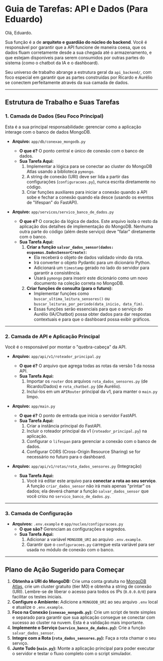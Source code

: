 # Guia de Tarefas: API e Dados (Para Eduardo)

Olá, Eduardo.

Sua função é a de **arquiteto e guardião do núcleo do backend**. Você é responsável por garantir que a API funcione de maneira coesa, que os dados fluam corretamente desde a sua chegada até o armazenamento, e que estejam disponíveis para serem consumidos por outras partes do sistema (como o chatbot da IA e o dashboard).

Seu universo de trabalho abrange a estrutura geral da `api_backend/`, com foco especial em garantir que as partes construídas por Ricardo e Aurélio se conectem perfeitamente através da sua camada de dados.

---

## Estrutura de Trabalho e Suas Tarefas

### 1. Camada de Dados (Seu Foco Principal)

Esta é a sua principal responsabilidade: gerenciar como a aplicação interage com o banco de dados MongoDB.

* **Arquivo:** `app/db/conexao_mongodb.py`
    * **O que é?** O ponto central e único de conexão com o banco de dados.
    * **Sua Tarefa Aqui:**
        1.  Implementar a lógica para se conectar ao cluster do MongoDB Atlas usando a biblioteca `pymongo`.
        2.  A string de conexão (URI) deve ser lida a partir das configurações (`configuracoes.py`), nunca escrita diretamente no código.
        3.  Criar funções auxiliares para iniciar a conexão quando a API sobe e fechar a conexão quando ela desce (usando os eventos de "lifespan" do FastAPI).

* **Arquivo:** `app/servicos/servico_banco_de_dados.py`
    * **O que é?** O coração da lógica de dados. Este arquivo isola o resto da aplicação dos detalhes de implementação do MongoDB. Nenhuma outra parte do código (além deste serviço) deve "falar" diretamente com o banco.
    * **Sua Tarefa Aqui:**
        1.  **Criar a função `salvar_dados_sensor(dados: esquemas.DadosSensorCreate)`:**
            * Ela receberá o objeto de dados validado vindo da rota.
            * Irá converter o objeto Pydantic para um dicionário Python.
            * Adicionará um `timestamp` gerado no lado do servidor para garantir a consistência.
            * Usará `pymongo` para inserir este dicionário como um novo documento na coleção correta no MongoDB.
        2.  **Criar funções de consulta (para o futuro):**
            * Implementar funções como `buscar_ultima_leitura_sensores()` ou `buscar_leituras_por_periodo(data_inicio, data_fim)`.
            * Essas funções serão essenciais para que o serviço do Aurélio (IA/Chatbot) possa obter dados para dar respostas contextuais e para que o dashboard possa exibir gráficos.

---

### 2. Camada de API e Aplicação Principal

Você é o responsável por montar o "quebra-cabeça" da API.

* **Arquivo:** `app/api/v1/roteador_principal.py`
    * **O que é?** O arquivo que agrega todas as rotas da versão 1 da nossa API.
    * **Sua Tarefa Aqui:**
        1.  Importar os `router` dos arquivos `rota_dados_sensores.py` (de Ricardo/Dados) e `rota_chatbot.py` (de Aurélio).
        2.  Incluí-los em um `APIRouter` principal da v1, para manter o `main.py` limpo.

* **Arquivo:** `app/main.py`
    * **O que é?** O ponto de entrada que inicia o servidor FastAPI.
    * **Sua Tarefa Aqui:**
        1.  Criar a instância principal do FastAPI.
        2.  Incluir o roteador principal da v1 (`roteador_principal.py`) na aplicação.
        3.  Configurar o `lifespan` para gerenciar a conexão com o banco de dados.
        4.  Configurar CORS (Cross-Origin Resource Sharing) se for necessário no futuro para o dashboard.

* **Arquivo:** `app/api/v1/rotas/rota_dados_sensores.py` (Integração)
    * **Sua Tarefa Aqui:**
        1.  Você irá editar este arquivo para **conectar a rota ao seu serviço**. A função `criar_dados_sensor` não irá mais apenas "printar" os dados; ela deverá chamar a função `salvar_dados_sensor` que você criou no `servico_banco_de_dados.py`.

---

### 3. Camada de Configuração

* **Arquivos:** `.env.example` e `app/nucleo/configuracoes.py`
    * **O que são?** Gerenciam as configurações e segredos.
    * **Sua Tarefa Aqui:**
        1.  Adicionar a variável `MONGODB_URI` ao arquivo `.env.example`.
        2.  Garantir que o `configuracoes.py` carregue esta variável para ser usada no módulo de conexão com o banco.

---

## Plano de Ação Sugerido para Começar

1.  **Obtenha a URI do MongoDB:** Crie uma conta gratuita no [MongoDB Atlas](https://www.mongodb.com/cloud/atlas/register), crie um cluster gratuito (tier M0) e obtenha a string de conexão (URI). Lembre-se de liberar o acesso para todos os IPs (`0.0.0.0/0`) para facilitar os testes iniciais.
2.  **Configure o Ambiente:** Adicione a `MONGODB_URI` ao seu arquivo `.env` local e atualize o `.env.example`.
3.  **Foco na Conexão (`conexao_mongodb.py`):** Crie um script de teste simples e separado para garantir que sua aplicação consegue se conectar com sucesso ao cluster na nuvem. Esta é a validação mais importante.
4.  **Implemente o Serviço (`servico_banco_de_dados.py`):** Crie a função `salvar_dados_sensor`.
5.  **Integre com a Rota (`rota_dados_sensores.py`):** Faça a rota chamar o seu serviço.
6.  **Junte Tudo (`main.py`):** Monte a aplicação principal para poder executar o servidor e testar o fluxo completo com o script simulador.
